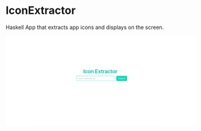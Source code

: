 # IconExtractor
Haskell App that extracts app icons and displays on the screen. 

![alt preview](preview.png)
